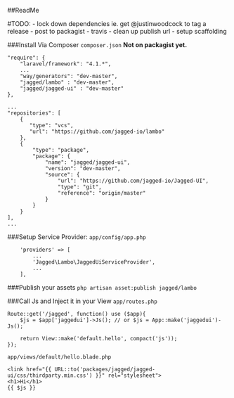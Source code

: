 ##ReadMe

#TODO:
    - lock down dependencies ie. get @justinwoodcock to tag a release
    - post to packagist
    - travis
    - clean up publish url
    - setup scaffolding

###Install Via Composer
`composer.json` __Not on packagist yet.__


    "require": {
        "laravel/framework": "4.1.*",
        ...
        "way/generators": "dev-master",
        "jagged/lambo" : "dev-master",
        "jagged/jagged-ui" : "dev-master"
    },

    ...
    "repositories": [
        {
           "type": "vcs",
           "url": "https://github.com/jagged-io/lambo"
        },
        {
            "type": "package",
            "package": {
                "name": "jagged/jagged-ui",
                "version": "dev-master",
                "source": {
                    "url": "https://github.com/jagged-io/Jagged-UI",
                    "type": "git",
                    "reference": "origin/master"
                }
            }
        }
    ],
    ...


###Setup Service Provider:
`app/config/app.php`

        'providers' => [
            ...
            'Jagged\Lambo\JaggedUiServiceProvider',
            ...
        ],

###Publish your assets
`php artisan asset:publish jagged/lambo`

###Call Js and Inject it in your View
`app/routes.php`

    Route::get('/jagged', function() use ($app){
        $js = $app['jaggedui']->Js(); // or $js = App::make('jaggedui')-Js();

        return View::make('default.hello', compact('js'));
    });

`app/views/default/hello.blade.php`

    <link href="{{ URL::to('packages/jagged/jagged-ui/css/thirdparty.min.css') }}" rel="stylesheet">
    <h1>Hi</h1>
    {{ $js }}

